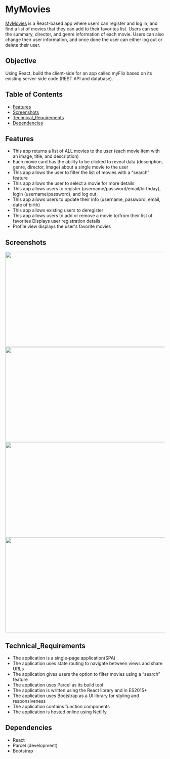 # MyMovies 

[MyMovies](https://mymovies-narek.netlify.app/login) is a React-based app where users can register and log in, and find a list of movies that they can add to their favorites list. Users can see the summary, director, and genre information of each movie. Users can also change their user information, and once done the user can either log out or delete their user.

## Objective

Using React, build the client-side for an app called myFlix based on its existing server-side code (REST API and database).

## Table of Contents

- [Features](#Features)
- [Screenshots](#Screenshots)
- [Technical_Requirements](#Technical_Requirements)
- [Dependencies](#Dependencies)

## Features

- This app returns a list of ALL movies to the user (each movie item with an image, title, and description)
- Each movie card has the ability to be clicked to reveal data (description, genre, director, image) about a single movie to the user 
- This app allows the user to filter the list of movies with a “search” feature
- This app allows the user to select a movie for more details
- This app allows users to register (username/password/email/birthday), login (username/password), and log out.
- This app allows users to update their info (username, password, email, date of birth)
- This app allows existing users to deregister
- This app allows users to add or remove a movie to/from their list of favorites  Displays user registration details
- Profile view displays the user's favorite movies

## Screenshots

<img src ="https://github.com/hakobya4/movie_api_client/assets/108638724/67ce4396-5241-47f0-879c-53f7a2d2adec" width="600" height="300"/>
<img src ="https://github.com/hakobya4/movie_api_client/assets/108638724/b1cf8f89-84f6-4a3c-8bfd-f7841f1a70d5" width="600" height="300"/>
<img src ="https://github.com/hakobya4/movie_api_client/assets/108638724/452a1ec0-3c0a-4c84-a9a1-ec443956ef7d" width="600" height="300"/>
<img src ="https://github.com/hakobya4/movie_api_client/assets/108638724/4092b34a-3563-4d22-b21a-f38201e1d2dc" width="600" height="300"/>

## Technical_Requirements

- The application is a single-page application(SPA)
- The application uses state routing to navigate between views and share URLs
- The application gives users the option to filter movies using a “search” feature
- The application uses Parcel as its build tool
- The application is written using the React library and in ES2015+
- The application uses Bootstrap as a UI library for styling and responsiveness
- The application contains function components
- The application is hosted online using Netlify


## Dependencies

- React
- Parcel (development)
- Bootstrap
